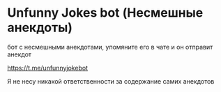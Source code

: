 # Unfunny Jokes bot (Несмешные анекдоты)

бот с несмешными анекдотами, упомяните его в чате и он отправит анекдот

https://t.me/unfunnyjokebot


Я не несу никакой ответственности за содержание самих анекдотов